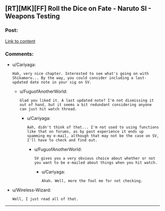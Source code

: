 ## [RT][MK][FF] Roll the Dice on Fate - Naruto SI - Weapons Testing

### Post:

[Link to content](https://www.fanfiction.net/s/11402847/35/Roll-the-Dice-on-Fate)

### Comments:

- u/Cariyaga:
  ```
  Hah, very nice chapter. Interested to see what's going on with Shikamaru... By the way, you could consider including a last-updated date note in your sig on SV.
  ```

  - u/FuguofAnotherWorld:
    ```
    Glad you liked it. A last updated note? I'm not dismissing it out of hand, but it seems a bit redundant considering anyone can just hit watch thread.
    ```

    - u/Cariyaga:
      ```
      Aah, didn't think of that... I'm not used to using functions like that on forums, as by past experience it ends up spamming my e-mail, although that may not be the case on SV, I'll have to check and find out.
      ```

      - u/FuguofAnotherWorld:
        ```
        SV gives you a very obvious choice about whether or not you want to be e-mailed about things when you hit watch.
        ```

        - u/Cariyaga:
          ```
          Ahah. Well, more the fool me for not checking.
          ```

- u/Wireless-Wizard:
  ```
  Well, I just read all of that.
  ```

---

